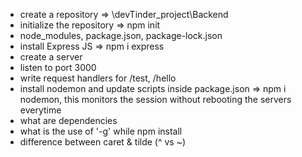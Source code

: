 - create a repository => \devTinder_project\Backend
- initialize the repository => npm init
- node_modules, package.json, package-lock.json
- install Express JS => npm i express
- create a server
- listen to port 3000
- write request handlers for /test, /hello
- install nodemon and update scripts inside package.json => npm i nodemon, this monitors the session without rebooting the servers everytime
- what are dependencies
- what is the use of '-g' while npm install
- difference between caret & tilde (^ vs ~)
